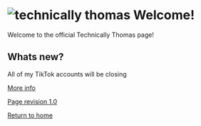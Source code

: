 

# ![technically thomas](https://user-images.githubusercontent.com/105518107/172367041-9bcff4eb-4e4f-466d-b49a-30fae5b57fee.jpg) Welcome!


Welcome to the official Technically Thomas page!

## Whats new? 

All of my TikTok accounts will be closing

  <a href="/tiktokclosure">More info
  
  Page revision 1.0

  <a href="/">Return to home
  

